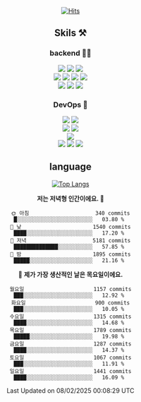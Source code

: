 <div align="center">

[![Hits](https://hits.seeyoufarm.com/api/count/incr/badge.svg?url=https%3A%2F%2Fgithub.com%2Fzxcv9203%2Fhit-counter&count_bg=%23FF7272&title_bg=%23324C2E&icon=codeigniter.svg&icon_color=%23DD5B5B&title=%EB%B0%A9%EB%AC%B8%EC%9E%90&edge_flat=false)](https://hits.seeyoufarm.com)
  
## Skils ⚒️

### backend 🧑‍💻
  
<img src="https://img.shields.io/badge/Java-FF6600?style=flat-square&logo=buymeacoffee&logoColor=white"/>
<img src="https://img.shields.io/badge/Go-0099FF?style=flat-square&logo=go&logoColor=white"/>
<img src="https://img.shields.io/badge/Kotlin-7F52FF?style=flat-square&logo=kotlin&logoColor=white"/>
  
  
<br />
  
<img src="https://img.shields.io/badge/Spring-339933?style=flat-square&logo=Spring&logoColor=white"/>
<img src="https://img.shields.io/badge/Spring Boot-339933?style=flat-square&logo=Spring Boot&logoColor=white"/>
<img src="https://img.shields.io/badge/Spring Security-339933?style=flat-square&logo=Spring Security&logoColor=white"/>
  
<img src="https://img.shields.io/badge/Spring Data JPA-339933?style=flat-square&logo=Hibernate&logoColor=white"/>

<br />
  
  <img src="https://img.shields.io/badge/mysql-0099FF?style=flat-square&logo=mysql&logoColor=white"/>
  <img src="https://img.shields.io/badge/mariadb-0099FF?style=flat-square&logo=mariadb&logoColor=white"/>
  <img src="https://img.shields.io/badge/mongoDB-47A248?style=flat-square&logo=mongodb&logoColor=white"/>
  
  
### DevOps 🚀
  
  <img src="https://img.shields.io/badge/docker-2496ED?style=flat-square&logo=docker&logoColor=white"/>
  <img src="https://img.shields.io/badge/kubernetes-326CE5?style=flat-square&logo=kubernetes&logoColor=white"/>
  
  <br />
  
  <img src="https://img.shields.io/badge/Github Actions-2088FF?style=flat-square&logo=githubactions&logoColor=white"/>
  <img src="https://img.shields.io/badge/Jenkins-D24939?style=flat-square&logo=jenkins&logoColor=white"/>
  
  
  <br />
  <img src="https://img.shields.io/badge/terraform-7B42BC?style=flat-square&logo=terraform&logoColor=white"/>
  
  <br />
  <img src="https://img.shields.io/badge/Amazon AWS-232F3E?style=flat-square&logo=Amazon AWS&logoColor=white"/>

  <img src="https://img.shields.io/badge/GCP-4285F4?style=flat-square&logo=googlecloud&logoColor=white"/>
  <img src="https://img.shields.io/badge/NCP-03C75A?style=flat-square&logo=naver&logoColor=white"/>
  
  
## language

[![Top Langs](https://github-readme-stats.vercel.app/api/top-langs/?username=zxcv9203&hide=html&exclude_repo=zxcv9203.github.io,golB&theme=grate-gatsby)](https://github.com/zxcv9203/github-readme-stats)
  
<!--START_SECTION:waka-->
**저는 저녁형 인간이에요. 🦉** 

```text
🌞 아침                     340 commits         █░░░░░░░░░░░░░░░░░░░░░░░░   03.80 % 
🌆 낮　                     1540 commits        ████░░░░░░░░░░░░░░░░░░░░░   17.20 % 
🌃 저녁                     5181 commits        ██████████████░░░░░░░░░░░   57.85 % 
🌙 밤　                     1895 commits        █████░░░░░░░░░░░░░░░░░░░░   21.16 % 
```
📅 **제가 가장 생산적인 날은 목요일이에요.** 

```text
월요일                      1157 commits        ███░░░░░░░░░░░░░░░░░░░░░░   12.92 % 
화요일                      900 commits         ███░░░░░░░░░░░░░░░░░░░░░░   10.05 % 
수요일                      1315 commits        ████░░░░░░░░░░░░░░░░░░░░░   14.68 % 
목요일                      1789 commits        █████░░░░░░░░░░░░░░░░░░░░   19.98 % 
금요일                      1287 commits        ████░░░░░░░░░░░░░░░░░░░░░   14.37 % 
토요일                      1067 commits        ███░░░░░░░░░░░░░░░░░░░░░░   11.91 % 
일요일                      1441 commits        ████░░░░░░░░░░░░░░░░░░░░░   16.09 % 
```



 Last Updated on 08/02/2025 00:08:29 UTC
<!--END_SECTION:waka-->
  
</div>

